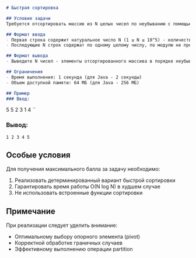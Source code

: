 ```markdown
# Быстрая сортировка

## Условие задачи
Требуется отсортировать массив из N целых чисел по неубыванию с помощью детерминированной версии алгоритма быстрой сортировки (QuickSort), гарантирующей время работы O(N log N) в худшем случае.

## Формат ввода
- Первая строка содержит натуральное число N (1 ≤ N ≤ 10^5) - количество элементов в массиве
- Последующие N строк содержат по одному целому числу, по модулю не превосходящему 10^9 - элементы массива

## Формат вывода
- Выведите N чисел - элементы отсортированного массива в порядке неубывания, разделенные пробелами

## Ограничения
- Время выполнения: 1 секунда (для Java - 2 секунды)
- Объем доступной памяти: 64 МБ (для Java - 256 МБ)

## Пример
### Ввод:
```
5
5
2
3
1
4
``

### Вывод:
```
1 2 3 4 5
```

## Особые условия
Для получения максимального балла за задачу необходимо:
1. Реализовать детерминированный вариант быстрой сортировки
2. Гарантировать время работы O(N log N) в худшем случае
3. Не использовать встроенные функции сортировки

## Примечание
При реализации следует уделить внимание:
- Оптимальному выбору опорного элемента (pivot)
- Корректной обработке граничных случаев
- Эффективному выполнению операции partition
```